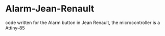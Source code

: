 # Alarm-Jean-Renault
code written for the Alarm button in Jean Renault, the microcontroller is a Attiny-85
